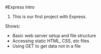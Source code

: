 #Express Intro

1. This is our first project with Express. 

Shows:
- Basic web server setup and file structure
- Accessing static HTML, CSS, etc files
- Using GET to get data not in a file

